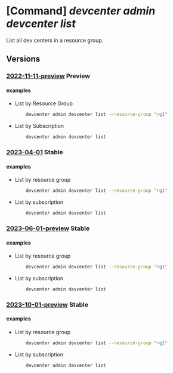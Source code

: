 # [Command] _devcenter admin devcenter list_

List all dev centers in a resource group.

## Versions

### [2022-11-11-preview](/Resources/mgmt-plane/L3N1YnNjcmlwdGlvbnMve30vcHJvdmlkZXJzL21pY3Jvc29mdC5kZXZjZW50ZXIvZGV2Y2VudGVycw==/2022-11-11-preview.xml) **Preview**

<!-- mgmt-plane /subscriptions/{}/providers/microsoft.devcenter/devcenters 2022-11-11-preview -->
<!-- mgmt-plane /subscriptions/{}/resourcegroups/{}/providers/microsoft.devcenter/devcenters 2022-11-11-preview -->

#### examples

- List by Resource Group
    ```bash
        devcenter admin devcenter list --resource-group "rg1"
    ```

- List by Subscription
    ```bash
        devcenter admin devcenter list
    ```

### [2023-04-01](/Resources/mgmt-plane/L3N1YnNjcmlwdGlvbnMve30vcHJvdmlkZXJzL21pY3Jvc29mdC5kZXZjZW50ZXIvZGV2Y2VudGVycw==/2023-04-01.xml) **Stable**

<!-- mgmt-plane /subscriptions/{}/providers/microsoft.devcenter/devcenters 2023-04-01 -->
<!-- mgmt-plane /subscriptions/{}/resourcegroups/{}/providers/microsoft.devcenter/devcenters 2023-04-01 -->

#### examples

- List by resource group
    ```bash
        devcenter admin devcenter list --resource-group "rg1"
    ```

- List by subscription
    ```bash
        devcenter admin devcenter list
    ```

### [2023-06-01-preview](/Resources/mgmt-plane/L3N1YnNjcmlwdGlvbnMve30vcHJvdmlkZXJzL21pY3Jvc29mdC5kZXZjZW50ZXIvZGV2Y2VudGVycw==/2023-06-01-preview.xml) **Stable**

<!-- mgmt-plane /subscriptions/{}/providers/microsoft.devcenter/devcenters 2023-06-01-preview -->
<!-- mgmt-plane /subscriptions/{}/resourcegroups/{}/providers/microsoft.devcenter/devcenters 2023-06-01-preview -->

#### examples

- List by resource group
    ```bash
        devcenter admin devcenter list --resource-group "rg1"
    ```

- List by subscription
    ```bash
        devcenter admin devcenter list
    ```

### [2023-10-01-preview](/Resources/mgmt-plane/L3N1YnNjcmlwdGlvbnMve30vcHJvdmlkZXJzL21pY3Jvc29mdC5kZXZjZW50ZXIvZGV2Y2VudGVycw==/2023-10-01-preview.xml) **Stable**

<!-- mgmt-plane /subscriptions/{}/providers/microsoft.devcenter/devcenters 2023-10-01-preview -->
<!-- mgmt-plane /subscriptions/{}/resourcegroups/{}/providers/microsoft.devcenter/devcenters 2023-10-01-preview -->

#### examples

- List by resource group
    ```bash
        devcenter admin devcenter list --resource-group "rg1"
    ```

- List by subscription
    ```bash
        devcenter admin devcenter list
    ```
